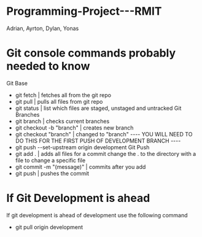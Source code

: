 # Programming-Project---RMIT
Adrian, Ayrton, Dylan, Yonas

# Git console commands probably needed to know
Git Base
- git fetch | fetches all from the git repo
- git pull  | pulls all files from git repo
- git status | list which files are staged, unstaged and untracked
Git Branches
- git branch | checks current branches
- git checkout -b "branch" | creates new branch
- git checkout "branch" | changed to "branch"
---- YOU WILL NEED TO DO THIS FOR THE FIRST PUSH OF DEVELOPMENT BRANCH ----
- git push --set-upstream origin development
Git Push
- git add . | adds all files for a commit change the . to the directory with a file to change a specific file
- git commit -m "(message)" | commits after you add
- git push | pushes the commit


# If Git Development is ahead
If git development is ahead of development use the following command
- git pull origin development
